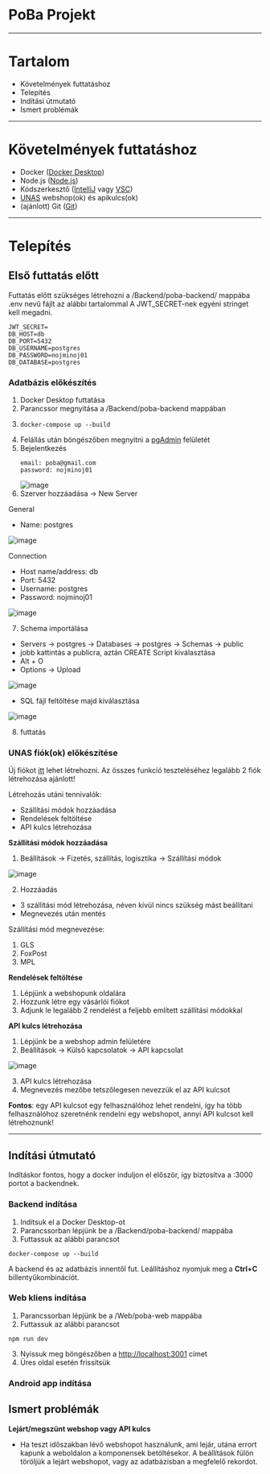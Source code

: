 # **PoBa Projekt**
*** 

# Tartalom

* Követelmények futtatáshoz
* Telepítés
* Indítási útmutató
* Ismert problémák

***
# Követelmények futtatáshoz

* Docker ([Docker Desktop](https://www.docker.com/products/docker-desktop/))
* Node.js ([Node.js](https://nodejs.org/en))
* Kódszerkesztő ([IntelliJ](https://www.jetbrains.com/idea/) vagy [VSC](https://code.visualstudio.com))
* [UNAS](https://unas.hu/belepes) webshop(ok) és apikulcs(ok)
* (ajánlott) Git ([Git](https://git-scm.com/downloads))

***
# Telepítés

## Első futtatás előtt
Futtatás előtt szükséges létrehozni a /Backend/poba-backend/ mappába .env nevű fájlt az alábbi tartalommal
A JWT_SECRET-nek egyéni stringet kell megadni. 
```
JWT_SECRET=
DB_HOST=db
DB_PORT=5432
DB_USERNAME=postgres
DB_PASSWORD=nojminoj01
DB_DATABASE=postgres
```

### Adatbázis előkészítés
1. Docker Desktop futtatása
2. Parancssor megnyitása a /Backend/poba-backend mappában
3. ```
   docker-compose up --build
   ```
4. Felállás után böngészőben megnyitni a [pgAdmin](http://localhost:5050) felületét
5. Bejelentkezés
   ```
   email: poba@gmail.com
   password: nojminoj01
   ```
   ![image](https://github.com/AelinGalathyn/PoBa/assets/70639095/26406ef4-2e2d-4ade-a163-305849d28bbd)
6. Szerver hozzáadása
   -> New Server

General
   
* Name: postgres

![image](https://github.com/AelinGalathyn/PoBa/assets/70639095/42faecc1-e2aa-4239-8066-e6e5c9d87287)

Connection
	
* Host name/address: db
* Port: 5432
* Username: postgres
* Password: nojminoj01
	
![image](https://github.com/AelinGalathyn/PoBa/assets/70639095/3f32e613-f1d4-4c05-911a-49a68155165b)

7. Schema importálása

* Servers -> postgres -> Databases -> postgres -> Schemas -> public
* jobb kattintás a publicra, aztán CREATE Script kiválasztása
* Alt + O
* Options -> Upload

![image](https://github.com/AelinGalathyn/PoBa/assets/70639095/fb378b0e-c483-4d2e-915d-88e4b7bbed95)

* SQL fájl feltöltése majd kiválasztása

![image](https://github.com/AelinGalathyn/PoBa/assets/70639095/229f812d-a480-4155-856f-3fa79df3cf51)

8. futtatás

### UNAS fiók(ok) előkészítése

Új fiókot [itt](https://unas.hu/webaruhaz-nyitas) lehet létrehozni. Az összes funkció teszteléséhez legalább 2 fiók létrehozása ajánlott!

Létrehozás utáni tennivalók:
* Szállítási módok hozzáadása
* Rendelések feltöltése
* API kulcs létrehozása

**Szállítási módok hozzáadása**
1. Beállítások -> Fizetés, szállítás, logisztika -> Szállítási módok

![image](https://github.com/AelinGalathyn/PoBa/assets/70639095/c306d899-5425-420f-b094-a2c0abeaa87e)

2. Hozzáadás
- 3 szállítási mód létrehozása, néven kívül nincs szükség mást beállítani
- Megnevezés után mentés

Szállítási mód megnevezése:
1. GLS
2. FoxPost
3. MPL

**Rendelések feltöltése**
1. Lépjünk a webshopunk oldalára
2. Hozzunk létre egy vásárlói fiókot
3. Adjunk le legalább 2 rendelést a feljebb említett szállítási módokkal

**API kulcs létrehozása**
1. Lépjünk be a webshop admin felületére
2. Beállítások -> Külső kapcsolatok -> API kapcsolat

![image](https://github.com/AelinGalathyn/PoBa/assets/70639095/75fb216b-a29e-4c32-b924-bd692a4ccfee)

3. API kulcs létrehozása
4. Megnevezés mezőbe tetszőlegesen nevezzük el az API kulcsot

**Fontos**: egy API kulcsot egy felhasználóhoz lehet rendelni, így ha több felhasználóhoz szeretnénk rendelni egy webshopot, annyi API kulcsot kell létrehoznunk!

***
## Indítási útmutató
Indításkor fontos, hogy a docker induljon el először, így biztosítva a :3000 portot a backendnek.

### Backend indítása

1. Indítsuk el a Docker Desktop-ot
2. Parancssorban lépjünk be a /Backend/poba-backend/ mappába
3. Futtassuk az alábbi parancsot
```
docker-compose up --build
```

A backend és az adatbázis innentől fut.
Leállításhoz nyomjuk meg a **Ctrl+C** billentyűkombinációt.


### Web kliens indítása

1. Parancssorban lépjünk be a /Web/poba-web mappába
2. Futtassuk az alábbi parancsot
```
npm run dev
```
3. Nyissuk meg böngészőben a [http://localhost:3001](http://localhost:3001) címet
4. Üres oldal esetén frissítsük


### Android app indítása



## Ismert problémák
**Lejárt/megszünt webshop vagy API kulcs**
* Ha teszt időszakban lévő webshopot használunk, ami lejár, utána errort kapunk a weboldalon a komponensek betöltésekor. A beállítások fülön töröljük a lejárt webshopot, vagy az adatbázisban a megfelelő rekordot.

